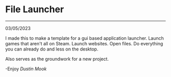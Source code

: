 # File Launcher

---
03/05/2023

I made this to make a template for a gui based application launcher. Launch games that aren't all on Steam. Launch websites. Open files. Do everything you can already do and less on the desktop.

Also serves as the groundwork for a new project.

-Enjoy
*Dustin Mook*